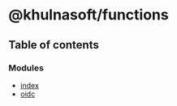 # @khulnasoft/functions

## Table of contents

### Modules

- [index](modules/index.md)
- [oidc](modules/oidc.md)
